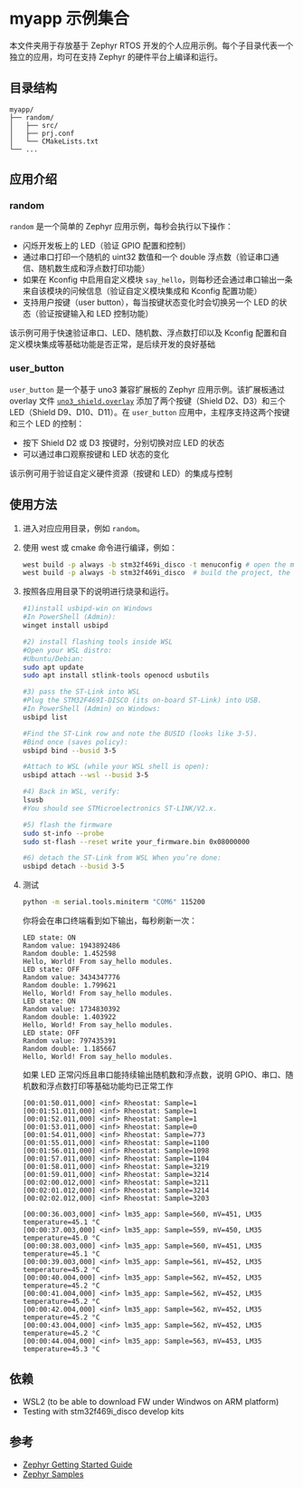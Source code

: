 # myapp 示例集合

本文件夹用于存放基于 Zephyr RTOS 开发的个人应用示例。每个子目录代表一个独立的应用，均可在支持 Zephyr 的硬件平台上编译和运行。

## 目录结构

```
myapp/
├── random/
│   ├── src/
│   ├── prj.conf
│   └── CMakeLists.txt
└── ...
```

## 应用介绍

### random

`random` 是一个简单的 Zephyr 应用示例，每秒会执行以下操作：

- 闪烁开发板上的 LED（验证 GPIO 配置和控制）
- 通过串口打印一个随机的 uint32 数值和一个 double 浮点数（验证串口通信、随机数生成和浮点数打印功能）
- 如果在 Kconfig 中启用自定义模块 `say_hello`，则每秒还会通过串口输出一条来自该模块的问候信息（验证自定义模块集成和 Kconfig 配置功能）
- 支持用户按键（user button），每当按键状态变化时会切换另一个 LED 的状态（验证按键输入和 LED 控制功能）

该示例可用于快速验证串口、LED、随机数、浮点数打印以及 Kconfig 配置和自定义模块集成等基础功能是否正常，是后续开发的良好基础

### user_button

`user_button` 是一个基于 uno3 兼容扩展板的 Zephyr 应用示例。该扩展板通过 overlay 文件 [`uno3_shield.overlay`](user_button/boards/uno3_shield.overlay) 添加了两个按键（Shield D2、D3）和三个 LED（Shield D9、D10、D11）。在 `user_button` 应用中，主程序支持这两个按键和三个 LED 的控制：

- 按下 Shield D2 或 D3 按键时，分别切换对应 LED 的状态
- 可以通过串口观察按键和 LED 状态的变化

该示例可用于验证自定义硬件资源（按键和 LED）的集成与控制

## 使用方法

1. 进入对应应用目录，例如 `random`。
2. 使用 west 或 cmake 命令进行编译，例如：

   ```sh
   west build -p always -b stm32f469i_disco -t menuconfig # open the menuconfig, like enable random and float print
   west build -p always -b stm32f469i_disco  # build the project, the output can be found under build/zephyr/zephyr.bin
   ```

3. 按照各应用目录下的说明进行烧录和运行。

    ```sh
    #1)install usbipd-win on Windows
    #In PowerShell (Admin):
    winget install usbipd

    #2) install flashing tools inside WSL
    #Open your WSL distro:
    #Ubuntu/Debian:
    sudo apt update
    sudo apt install stlink-tools openocd usbutils

    #3) pass the ST-Link into WSL
    #Plug the STM32F469I-DISCO (its on-board ST-Link) into USB.
    #In PowerShell (Admin) on Windows:
    usbipd list

    #Find the ST-Link row and note the BUSID (looks like 3-5).
    #Bind once (saves policy):
    usbipd bind --busid 3-5

    #Attach to WSL (while your WSL shell is open):
    usbipd attach --wsl --busid 3-5

    #4) Back in WSL, verify:
    lsusb
    #You should see STMicroelectronics ST-LINK/V2.x.

    #5) flash the firmware
    sudo st-info --probe
    sudo st-flash --reset write your_firmware.bin 0x08000000

    #6) detach the ST-Link from WSL When you’re done:
    usbipd detach --busid 3-5
    ```

4. 测试

    ```sh
    python -m serial.tools.miniterm "COM6" 115200
    ```

    你将会在串口终端看到如下输出，每秒刷新一次：

    ```
    LED state: ON
    Random value: 1943892486
    Random double: 1.452598
    Hello, World! From say_hello modules.
    LED state: OFF
    Random value: 3434347776
    Random double: 1.799621
    Hello, World! From say_hello modules.
    LED state: ON
    Random value: 1734830392
    Random double: 1.403922
    Hello, World! From say_hello modules.
    LED state: OFF
    Random value: 797435391
    Random double: 1.185667
    Hello, World! From say_hello modules.
    ```

    如果 LED 正常闪烁且串口能持续输出随机数和浮点数，说明 GPIO、串口、随机数和浮点数打印等基础功能均已正常工作

    ```
    [00:01:50.011,000] <inf> Rheostat: Sample=1
    [00:01:51.011,000] <inf> Rheostat: Sample=1
    [00:01:52.011,000] <inf> Rheostat: Sample=1
    [00:01:53.011,000] <inf> Rheostat: Sample=0
    [00:01:54.011,000] <inf> Rheostat: Sample=773
    [00:01:55.011,000] <inf> Rheostat: Sample=1100
    [00:01:56.011,000] <inf> Rheostat: Sample=1098
    [00:01:57.011,000] <inf> Rheostat: Sample=1104
    [00:01:58.011,000] <inf> Rheostat: Sample=3219
    [00:01:59.011,000] <inf> Rheostat: Sample=3214
    [00:02:00.012,000] <inf> Rheostat: Sample=3211
    [00:02:01.012,000] <inf> Rheostat: Sample=3214
    [00:02:02.012,000] <inf> Rheostat: Sample=3203
    ```

    ```
    [00:00:36.003,000] <inf> lm35_app: Sample=560, mV=451, LM35 temperature=45.1 °C
    [00:00:37.003,000] <inf> lm35_app: Sample=559, mV=450, LM35 temperature=45.0 °C
    [00:00:38.003,000] <inf> lm35_app: Sample=560, mV=451, LM35 temperature=45.1 °C
    [00:00:39.003,000] <inf> lm35_app: Sample=561, mV=452, LM35 temperature=45.2 °C
    [00:00:40.004,000] <inf> lm35_app: Sample=562, mV=452, LM35 temperature=45.2 °C
    [00:00:41.004,000] <inf> lm35_app: Sample=562, mV=452, LM35 temperature=45.2 °C
    [00:00:42.004,000] <inf> lm35_app: Sample=562, mV=452, LM35 temperature=45.2 °C
    [00:00:43.004,000] <inf> lm35_app: Sample=562, mV=452, LM35 temperature=45.2 °C
    [00:00:44.004,000] <inf> lm35_app: Sample=563, mV=453, LM35 temperature=45.3 °C
    ```

## 依赖

- WSL2 (to be able to download FW under Windwos on ARM platform)
- Testing with stm32f469i_disco develop kits

## 参考

- [Zephyr Getting Started Guide](https://docs.zephyrproject.org/latest/develop/getting_started/index.html)
- [Zephyr Samples](https://docs.zephyrproject.org/latest/samples/index.html)
